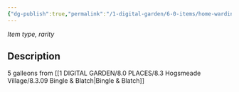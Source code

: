 ```yaml
---
{"dg-publish":true,"permalink":"/1-digital-garden/6-0-items/home-warding-charm/","tags":["#item","#magical"]}
---
```


*Item type, rarity*

## Description

5 galleons from [[1 DIGITAL GARDEN/8.0 PLACES/8.3 Hogsmeade Village/8.3.09 Bingle & Blatch\|Bingle & Blatch]]